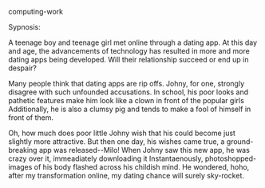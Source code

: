 computing-work

Sypnosis:

A teenage boy and teenage girl met online through a dating app.
At this day and age, the advancements of technology has resulted in more and more dating apps being developed. 
Will their relationship succeed or end up in despair?

Many people think that dating apps are rip offs. Johny, for one, strongly disagree with such unfounded accusations. 
In school, his poor looks and pathetic features make him look like a clown in front of the popular girls
Additionally, he is also a clumsy pig and tends to make a fool of himself in front of them.

Oh, how much does poor little Johny wish that his could become just slightly more attractive. 
But then one day, his wishes came true, a ground-breaking app was released--Milo!
When Johny saw this new app, he was crazy over it, immeadiately downloading it
Instantaenously, photoshopped-images of his body flashed across his childish mind.
He wondered, hoho, after my transformation online, my dating chance will surely sky-rocket.
